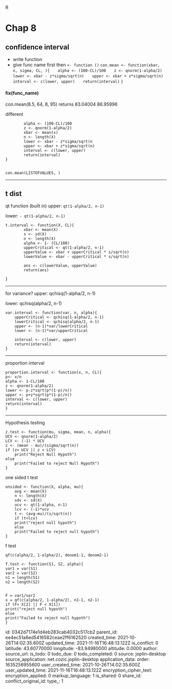 R 

# Chap 8
## confidence interval

- write function
- give func name first then `<- function ()`
`con.mean <- function(xbar, n, sigma, CL, ){`
`	alpha <- (100-CL)/100`
`	z <- qnorm(1-alpha/2)`
`	lower <- xbar - z*sigma/sqrt(n)`
`	upper <- xbar + z*sigma/sqrt(n)`
`	interval <- c(lower, upper)`
`	return(interval)`
`}`

#### fix(func_name)
con.mean(8.5, 64, 8, 95)
returns 83.04004    86.95996


different 
```con.mean <- function(x, sigma, CL){
		alpha <- (100-CL)/100
		z <- qnorm(1-alpha/2)
		xbar <- mean(x)
		n <- length(X)
		lower <- xbar - z*sigma/sqrt(n
		upper <- xbar + z*sigma/sqrt(n)
		interval <- c(lower, upper)
		return(interval)
}


con.mean(LISTOFVALUES, )

```
***
## t dist
qt function (built in)
upper:
`qt(1-alpha/2, n-1)`

lower:
`- qt(1-alpha/2, n-1)`

```
t.interval <- function(X, CL){
		xbar <- mean(X)
		s <- sd(X)
		n <- length(X)
		alpha <- 1- (CL/100)
		upperCritical <- qt(1-alpha/2, n-1)
		upperValue <- xbar + upperCritical * s/sqrt(n)
		lowerValue <- xbar - upperCritical * s/sqrt(n)
		
		ans <- c(lowerValue, upperValue)
		return(ans)
		
}
```

***
for variance?
upper:
qchisq(1-alpha/2, n-1)

lower:
qchisq(alpha/2, n-1)


```
var.interval <- function(var, n, alpha){
	upperCritical <- qchisq(1-alpha/2, n-1)
	lowerCritical <- qchisq(alpha/2, n-1)
	upper <- (n-1)*var/lowerCritical
	lower <- (n-1)*var/upperCritical
	
	interval <- c(lower, upper)
	return(interval)
}
```

***
proportion interval 

```
proportion.interval <- function(x, n, CL){
p<- x/n
alpha <- 1-CL/100
z <- qnorm(1-alpha/2)
lower <- p-z*sqrt(p*(1-p)/n))
upper <- p+z*sqrt(p*(1-p)/n))
interval <- c(lower, upper)
return(interval)
}
```
***
Hypothesis testing
```
z.test <- function(mu, sigma, mean, n, alpha){
UCV <- qnorm(1-alpha/2)
LCV <- (-1) * UCV
z <- (mean - mu)/(sigma/sqrt(n))
if (z> UCV || z < LCV)
	print("Reject Null Hypoth")
else
	print("Failed to reject Null Hypoth")
}
```

one sided t test
```
onsided <- function(X, alpha, mu){
	avg <- mean(X)
	n <- length(X)
	sdv <- sd(X)
	ucv <- qt(1-alpha, n-1)
	lcv <- (-1)*ucv
	t <- (avg-mu)/(s/sqrt(n))
	if (t<lcv)
	print("reject null hypoth")
	else
	print("Failed to reject null hypoth")
}
```

f test
```
qf(c(alpha/2, 1-alpha/2), denom1-1, denom2-1)

f.test <- function(S1, S2, alpha){
var1 = var(S1)
var2 = var(S2)
n1 = length(S1)
n2 = length(S2)


F = var1/var2
x = qf(c(alpha/2, 1-alpha/2), n1-1, n2-1)
if (F> X[2] || F < X[1])
print("reject null hypoth")
else
print("Failed to reject null hypoth")
}

```

id: 0342d7174e1d4eb283cab4032c517cb2
parent_id: ee4ec51a6ed5416582ceae2ff6162520
created_time: 2021-10-26T14:02:35.600Z
updated_time: 2021-11-16T16:48:13.122Z
is_conflict: 0
latitude: 43.60770000
longitude: -83.94980000
altitude: 0.0000
author: 
source_url: 
is_todo: 0
todo_due: 0
todo_completed: 0
source: joplin-desktop
source_application: net.cozic.joplin-desktop
application_data: 
order: 1635256955600
user_created_time: 2021-10-26T14:02:35.600Z
user_updated_time: 2021-11-16T16:48:13.122Z
encryption_cipher_text: 
encryption_applied: 0
markup_language: 1
is_shared: 0
share_id: 
conflict_original_id: 
type_: 1